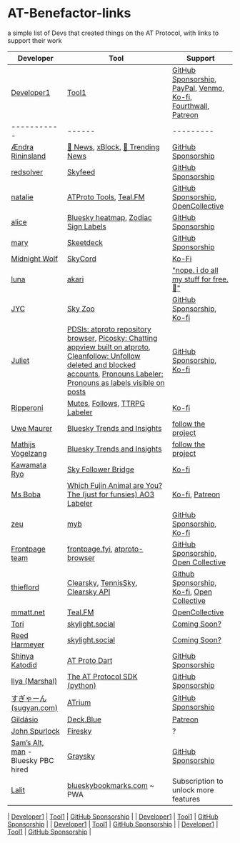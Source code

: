 # AT-Benefactor-links

a simple list of Devs that created things on the AT Protocol, with links to support their work

| Developer | Tool | Support |
|-----------|------|---------|
| [Developer1](https://bsky.app/profile/developer1.bsky.app) | [Tool1](https://www.tool1.com) | [GitHub Sponsorship](https://github.com/sponsors/developer1), [PayPal](https://paypal.me/developer1), [Venmo](https://venmo.com/developer1), [Ko-fi](https://ko-fi.com/developer5), [Fourthwall](https://developer6.fourthwall.com), [Patreon](https://www.patreon.com/developer4)|
|-----------|------|---------|
| [Ændra Rininsland](https://bsky.app/profile/did:plc:kkf4naxqmweop7dv4l2iqqf5) | [📰 News](https://bsky.app/profile/aendra.com/feed/verified-news), [xBlock](https://bsky.app/profile/aendra.com), [📰 Trending News](https://bsky.app/profile/aendra.com/feed/news-2-0) | [GitHub Sponsorship](https://github.com/sponsors/aendra-rininsland) |
| [redsolver](https://bsky.app/profile/did:plc:odo2zkpujsgcxtz7ph24djkj) | [Skyfeed](https://skyfeed.app/) | [GitHub Sponsorship](https://github.com/sponsors/redsolver) |
| [natalie](https://bsky.app/profile/did:plc:k644h4rq5bjfzcetgsa6tuby) | [ATProto Tools](https://atp.tools), [Teal.FM](https://teal.fm/) | [GitHub Sponsorship](https://github.com/sponsors/espeon), [OpenCollective](https://opencollective.com/teal)|
| [alice](https://bsky.app/profile/did:plc:by3jhwdqgbtrcc7q4tkkv3cf) | [Bluesky heatmap](https://bluesky-heatmap.fly.dev/), [Zodiac Sign Labels](zodiacsigns.bsky.sh) | [GitHub Sponsorship](https://github.com/sponsors/aliceisjustplaying) |
| [mary](https://bsky.app/profile/did:plc:ia76kvnndjutgedggx2ibrem) | [Skeetdeck](https://skeetdeck.pages.dev/) | [GitHub Sponsorship](https://github.com/sponsors/mary-ext) |
| [Midnight Wolf](https://bsky.app/profile/did:plc:cgynugrjidwc6eugchvyb3f6) | [SkyCord](https://skycord.app/) | [Ko-Fi](https://ko-fi.com/midnight_wolf___)  |
| [luna](https://bsky.app/profile/did:plc:k6acu4chiwkixvdedcmdgmal) | [akari](https://akari.blue/) | ["nope. i do all my stuff for free. 🙏"](https://bsky.app/profile/imlunahey.com/post/3lfvseembwk2j)|
| [JYC](https://bsky.app/profile/did:plc:dacfxuonkf2qtqft22sc23tu) | [Sky Zoo](https://skyzoo.blue/) | [GitHub Sponsorship](https://github.com/sponsors/jycouet), [Ko-fi](https://ko-fi.com/E1E416BE51)|
| [Juliet](https://bsky.app/profile/did:plc:b3pn34agqqchkaf75v7h43dk) | [PDSls: atproto repository browser](https://pdsls.dev/), [Picosky: Chatting appview built on atproto](https://psky.social/), [Cleanfollow: Unfollow deleted and blocked accounts](https://cleanfollow-bsky.pages.dev/), [Pronouns Labeler: Pronouns as labels visible on posts](https://bsky.app/profile/did:plc:wkoofae5uytcm7bjncmev6n6) | [GitHub Sponsorship](https://github.com/sponsors/notjuliet/), [Ko-fi](https://ko-fi.com/notjuliet)|
| [Ripperoni](https://bsky.app/profile/did:plc:khvyd3oiw46vif5gm7hijslk) | [Mutes](https://mutes.ripperoni.com/ui), [Follows](https://follow.ripperoni.com/), [TTRPG Labeler](https://bskyttrpg.ripperoni.com/ui)  | [Ko-fi](https://ko-fi.com/ripperoni)|
| [Uwe Maurer](https://bsky.app/profile/did:plc:ifrogbys22m5akvhlruxiahk) | [Bluesky Trends and Insights](https://blue.facts.dev) | [follow the project](https://bsky.app/profile/did:plc:j3qij7oqe6gie2x56gk5s6tx) |
| [Mathijs Vogelzang](https://bsky.app/profile/did:plc:jq5s2z2zvsraner4fwqetyct) | [Bluesky Trends and Insights](https://blue.facts.dev) | [follow the project](https://bsky.app/profile/did:plc:j3qij7oqe6gie2x56gk5s6tx) |
| [Kawamata Ryo](https://bsky.app/profile/did:plc:hcp53er6pefwijpdceo5x4bp) | [Sky Follower Bridge](https://www.sky-follower-bridge.dev/) | [Ko-fi](https://ko-fi.com/kawamataryo)|
| [Ms Boba](https://bsky.app/profile/did:plc:r2vpg2iszskbkegoldmqa322) | [Which Fujin Animal are You?](https://bsky.app/profile/did:plc:v6t3eplhoa5fs5xqphtvupnb) [The (just for funsies) AO3 Labeler](https://bsky.app/profile/did:plc:m4z7d2wfa7lovi7toqwpjwr6) | [Ko-fi](https://ko-fi.com/essentialrandomness), [Patreon](https://www.patreon.com/https://www.patreon.com/fujocoded)|
| [zeu](https://bsky.app/profile/did:plc:gotnvwkr56ibs33l4hwgfoet) | [myb](https://myb.zeu.dev/) | [GitHub Sponsorship](https://github.com/sponsors/zeucapua), [Ko-fi](https://ko-fi.com/zeu_dev)|
| [Frontpage team](https://bsky.app/profile/did:plc:klmr76mpewpv7rtm3xgpzd7x/lists/team) | [frontpage.fyi](https://frontpage.fyi), [atproto-browser](https://atproto-browser.vercel.app/) | [GitHub Sponsorship](https://github.com/sponsors/likeandscribe), [Open Collective](https://opencollective.com/frontpage)|
| [thieflord](https://bsky.app/profile/did:plc:4e3wxro75sds7cc2yfgnbnrc) | [Clearsky](https://clearsky.app), [TennisSky](https://tennissky.com), [Clearsky API](https://clearsky.services) | [Github Sponsorship](https://github.com/sponsors/clearskyapp06), [Ko-fi](https://ko-fi.com/clearskyapp), [Open Collective](https://opencollective.com/clearsky) |
| [mmatt.net](https://bsky.app/profile/did:plc:tas6hj2xjrqben5653v5kohk) | [Teal.FM](https://teal.fm/) | [OpenCollective](https://opencollective.com/teal)|
| [Tori](https://bsky.app/profile/did:plc:76iqtegcbbr4pbcxomka5pat) | [skylight.social](https://bsky.app/profile/did:plc:4adlzwqtkv4dirxjwq4c3tlm) | [Coming Soon?](https://skylight.social)  |
| [Reed Harmeyer](https://bsky.app/profile/did:plc:uvuzsptk4b22b63xowm62chr) | [skylight.social](https://bsky.app/profile/did:plc:4adlzwqtkv4dirxjwq4c3tlm) | [Coming Soon?](https://skylight.social) |
| [Shinya Katodid](https://bsky.app/profile/did:plc:iijrtk7ocored6zuziwmqq3c) | [AT Proto Dart](https://atprotodart.com/) | [GitHub Sponsorship](https://github.com/sponsors/myConsciousness) |
|  [Ilya (Marshal)](https://bsky.app/profile/did:plc:s6jnht6koorxz7trghirytmf) | [The AT Protocol SDK (python)](https://atproto.blue/) | [GitHub Sponsorship](https://github.com/sponsors/MarshalX)
| [すぎゃーん (sugyan.com)](https://bsky.app/profile/did:plc:4ee6oesrsbtmuln4gqsqf6fp) | [ATrium](https://github.com/sugyan/atrium) | [GitHub Sponsorship](https://github.com/sponsors/developer1) | 
| [Gildásio](https://bsky.app/profile/did:plc:kber7c5xhwah2ocxzuqpytg5) | [Deck.Blue](https://deck.blue) | [Patreon](https://www.patreon.com/deckblue) | 
| [John Spurlock](https://bsky.app/profile/did:plc:mceyt3qjswifxtikqqwvnnge) | [Firesky](https://firesky.tv/) | ? | 
| [Sam’s Alt, man](https://bsky.app/profile/did:plc:6tm5ojdr5sgjfo5pqgn7szrk) - Bluesky PBC hired | [Graysky](https://www.graysky.app) | [GitHub Sponsorship](https://github.com/sponsors/mozzius) | 
| [Lalit](https://bsky.app/profile/did:plc:tx4quzdjqbupsqasreq4qwph) | [blueskybookmarks.com](https://blueskybookmarks.com/) ~ PWA | Subscription to unlock more features |

| [Developer1](https://bsky.app/profile/developer1.bsky.app) | [Tool1](https://www.tool1.com) | [GitHub Sponsorship](https://github.com/sponsors/developer1) | 
| [Developer1](https://bsky.app/profile/developer1.bsky.app) | [Tool1](https://www.tool1.com) | [GitHub Sponsorship](https://github.com/sponsors/developer1) | 
| [Developer1](https://bsky.app/profile/developer1.bsky.app) | [Tool1](https://www.tool1.com) | [GitHub Sponsorship](https://github.com/sponsors/developer1) | 
| [Developer1](https://bsky.app/profile/developer1.bsky.app) | [Tool1](https://www.tool1.com) | [GitHub Sponsorship](https://github.com/sponsors/developer1) | 
